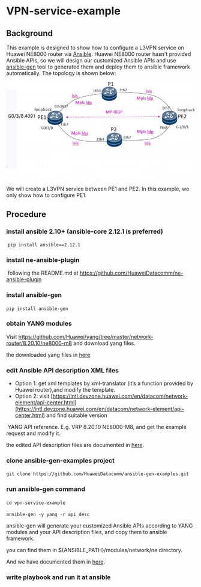 # VPN-service-example

## **Background**

This example is designed to show how to configure a L3VPN service on Huawei NE8000 router via [Ansible](https://github.com/ansible/ansible).
Huawei NE8000 router hasn't provided Ansible APIs, so we will design our customized Ansible APIs 
and use [ansible-gen](https://github.com/HuaweiDatacomm/ansible-gen) tool to generated them and deploy them to ansible framework automatically.
The topology is shown below:

![](pictures/toplogy.png)

We will create a L3VPN service between PE1 and PE2. In this example, we only show how to configure PE1. 

## Procedure

### install ansible 2.10+ (ansible-core 2.12.1 is preferred)

​        `pip install ansible==2.12.1`

### install ne-ansible-plugin

​       following the README.md at https://github.com/HuaweiDatacomm/ne-ansible-plugin

### install ansible-gen

  `pip install ansible-gen`

### obtain YANG modules

  Visit https://github.com/Huawei/yang/tree/master/network-router/8.20.10/ne8000-m8
  and download yang files.

  the downloaded yang files in [here](https://github.com/HuaweiDatacomm/ansible-gen-examples/tree/main/vpn-service-example/yang).

### edit Ansible API description XML files

  - Option 1: get xml templates by xml-translator (it’s a function provided by Huawei router),and modify the template.
  - Option 2: visit [https://intl.devzone.huawei.com/en/datacom/network-element/api-center.html](https://intl.devzone.huawei.com/en/datacom/network-element/api-center.html)  and find suitable version 

  ​                  YANG API reference. E.g. VRP 8.20.10   NE8000-M8, and get the example request and modify it.

  the edited API description files are documented in [here](https://github.com/HuaweiDatacomm/ansible-gen-examples/tree/main/vpn-service-example/api_desc).

### clone ansible-gen-examples project

  `git clone https://github.com/HuaweiDatacomm/ansible-gen-examples.git`

### run ansible-gen command

  `cd vpn-service-example`

  `ansible-gen -y yang -r api_desc`

  ansible-gen will generate your customized Ansible APIs according to YANG modules and your API description files, and copy them to ansible framework.

  you can find them in ${ANSIBLE_PATH}/modules/network/ne directory.

  And we have documented them in [here](https://github.com/HuaweiDatacomm/ansible-gen-examples/tree/main/vpn-service-example/apis).

### write playbook and run it at ansible

  

  

